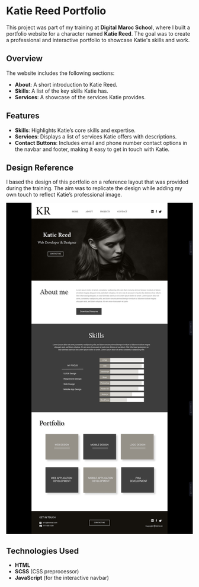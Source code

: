# Katie Reed Portfolio

This project was part of my training at **Digital Maroc School**, where I built a portfolio website for a character named **Katie Reed**. The goal was to create a professional and interactive portfolio to showcase Katie's skills and work.

## Overview

The website includes the following sections:
- **About**: A short introduction to Katie Reed.
- **Skills**: A list of the key skills Katie has.
- **Services**: A showcase of the services Katie provides.

## Features

- **Skills**: Highlights Katie’s core skills and expertise.
- **Services**: Displays a list of services Katie offers with descriptions.
- **Contact Buttons**: Includes email and phone number contact options in the navbar and footer, making it easy to get in touch with Katie.

## Design Reference

I based the design of this portfolio on a reference layout that was provided during the training. The aim was to replicate the design while adding my own touch to reflect Katie’s professional image.

![Reference Design](assets/reference-design/reference.png)

## Technologies Used

- **HTML**
- **SCSS** (CSS preprocessor)
- **JavaScript** (for the interactive navbar)
